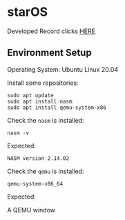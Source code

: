 # starOS
Developed Record clicks [HERE](https://hackmd.io/@zoanana990/KERNEL_DEV)
## Environment Setup
Operating System: Ubuntu Linux 20.04

Install some repositories:
```shell
sudo apt update
sudo apt install nasm
sudo apt install qemu-system-x86
```
Check the `nasm` is installed:
```
nasm -v
```
Expected:
```
NASM version 2.14.02
```
Check the `qemu` is installed:
```
qemu-system-x86_64
```
Expected:

A QEMU window